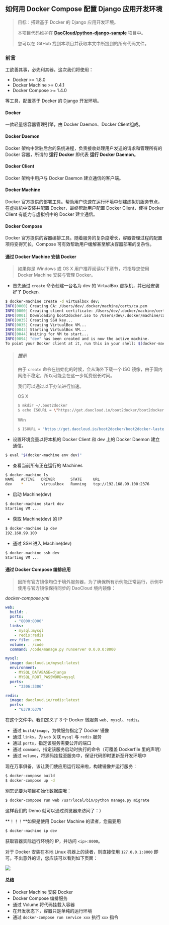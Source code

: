 ## 如何用 Docker Compose 配置 Django 应用开发环境

> 目标：搭建基于 Docker 的 Django 应用开发环境。
> 
> 本项目代码维护在 **[DaoCloud/python-django-sample](https://github.com/DaoCloud/python-django-sample)** 项目中。
>
> 您可以在 GitHub 找到本项目并获取本文中所提到的所有代码文件。

### 前言

工欲善其事，必先利其器。这次我们将使用：

- Docker >= 1.8.0
- Docker Machine >= 0.4.1
- Docker Compose >= 1.4.0

等工具，配置基于 Docker 的 Django 开发环境。

#### Docker

一款轻量级容器管理引擎，由 Docker Daemon、Docker Client组成。

#### Docker Daemon

Docker 架构中常驻后台的系统进程，负责接收处理用户发送的请求和管理所有的 Docker 容器，所谓的 **运行 Docker** 即代表 **运行 Docker Daemon**。

#### Docker Client

Docker 架构中用户与 Docker Daemon 建立通信的客户端。

#### Docker Machine

Docker 官方提供的部署工具。帮助用户快速在运行环境中创建虚拟机服务节点，在虚拟机中安装并配置 Docker，最终帮助用户配置 Docker Client，使得 Docker Client 有能力与虚拟机中的 Docker 建立通信。

#### Docker Compose

Docker 官方提供的容器编排工具。随着服务的复杂度增长，容器管理过程的配置项将变得冗长，Compose 可有效帮助用户缓解甚至解决容器部署的复杂性。

#### 通过 Docker Machine 安装 Docker

> 如果你是 Windows 或 OS X 用户推荐阅读以下章节，将指导您使用 Docker Machine 安装与管理 Docker。

- 首先通过 `create` 命令创建一台名为 dev 的 VirtualBox 虚拟机，并已经安装好了 Docker。

``` bash
$ docker-machine create -d virtualbox dev;
INFO[0000] Creating CA: /Users/dev/.docker/machine/certs/ca.pem
INFO[0000] Creating client certificate: /Users/dev/.docker/machine/certs/cert.pem
INFO[0001] Downloading boot2docker.iso to /Users/dev/.docker/machine/cache/boot2docker.iso...
INFO[0035] Creating SSH key...
INFO[0035] Creating VirtualBox VM...
INFO[0043] Starting VirtualBox VM...
INFO[0044] Waiting for VM to start...
INFO[0094] "dev" has been created and is now the active machine.
To point your Docker client at it, run this in your shell: $(docker-machine env dev)
```
> ##### 提示
>
> 由于 `create` 命令在初始化的时候，会从海外下载一个 ISO 镜像，由于国内网络不稳定，所以可能会在这一步耗费很长时间。
> 
> 我们可以通过以下办法进行加速。
> 
> OS X
> 
> ``` bash
> $ mkdir ~/.boot2docker
> $ echo ISOURL = \"https://get.daocloud.io/boot2docker/boot2docker-lastest.iso\" > ~/.boot2docker/profile
> ```
> 
> Win
> 
> ``` bash
> $ ISOURL = "https://get.daocloud.io/boot2docker/boot2docker-lastest.iso"
> ```

- 设置环境变量以将本机的 Docker Client 和 dev 上的 Docker Daemon 建立通信。

``` bash
$ eval "$(docker-machine env dev)"
```

- 查看当前所有正在运行的 Machines

``` bash
$ docker-machine ls
NAME   ACTIVE   DRIVER       STATE     URL
dev    *        virtualbox   Running   tcp://192.168.99.100:2376

```

- 启动 Machine(dev)

``` bash
$ docker-machine start dev
Starting VM ...
```

- 获取 Machine(dev) 的 IP

``` bash
$ docker-machine ip dev
192.168.99.100
```

- 通过 SSH 进入 Machine(dev)

``` bash
$ docker-machine ssh dev
Starting VM ...
```

#### 通过 Docker Compose 编排应用

> 因所有官方镜像均位于境外服务器，为了确保所有示例能正常运行，示例中使用与官方镜像保持同步的 DaoCloud 境内镜像：

*docker-compose.yml*

``` yaml
web:
  build: .
  ports:
    - "8000:8000"
  links:
    - mysql:mysql
    - redis:redis
  env_file: .env
  volume: . /code
  command: /code/manage.py runserver 0.0.0.0:8000

mysql:
  image: daocloud.io/mysql:latest
  environment:
    - MYSQL_DATABASE=django
    - MYSQL_ROOT_PASSWORD=mysql
  ports:
    - "3306:3306"

redis:
  image: daocloud.io/redis:latest
  ports:
    - "6379:6379"
```

在这个文件中。我们定义了 3 个 Docker 微服务 `web`、`mysql`、`redis`。

- 通过 `build/image`，为微服务指定了 Docker 镜像
- 通过 `links`，为 `web` 关联 `mysql` 与 `redis` 服务
- 通过 `ports`，指定该服务需要公开的端口
- 通过 `command`，指定该服务启动时执行的命令（可覆盖 Dockerfile 里的声明）
- 通过 `volume`，将源码挂载至服务中，保证代码即时更新至开发环境中

现在万事俱备，该让我们使应用运行起来啦，构建镜像并运行服务：

``` bash
$ docker-compose build
$ docker-compose up -d
```

别忘记要为项目初始化数据库哦：

``` bash
$ docker-compose run web /usr/local/bin/python manage.py migrate
```

这样我们的 Demo 就可以通过浏览器来访问了：）

**！！！**如果是使用 Docker Machine 的读者，您需要用

``` bash
$ docker-machine ip dev
```

获取容器实际运行环境的 IP，并访问 `<ip>:8000`。

对于 Docker 安装在本地 Linux 机器上的读者，则直接使用 `127.0.0.1:8000` 即可。不出意外的话，您应该可以看到如下页面：

![](http://i3.tietuku.com/5a046900b9e8652b.png)

#### 总结

- Docker Machine 安装 Docker
- Docker Compose 编排服务
- 通过 Volume 将代码挂载入容器
- 在开发状态下，容器只是单纯的运行环境
- 通过 `docker-compose run service xxx` 执行 `xxx` 指令